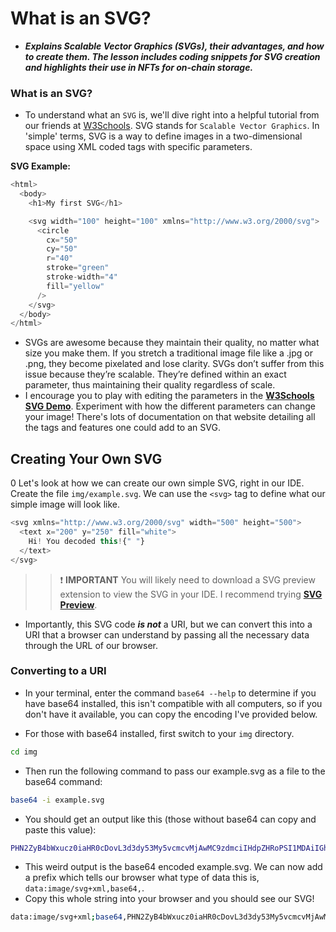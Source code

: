 # What is an SVG?
- ***Explains Scalable Vector Graphics (SVGs), their advantages, and how to create them. The lesson includes coding snippets for SVG creation and highlights their use in NFTs for on-chain storage.***

### What is an SVG?
- To understand what an `SVG` is, we'll dive right into a helpful tutorial from our friends at [W3Schools](https://www.w3schools.com/graphics/svg_intro.asp). SVG stands for `Scalable Vector Graphics`. In 'simple' terms, SVG is a way to define images in a two-dimensional space using XML coded tags with specific parameters.

**SVG Example:**

```js
<html>
  <body>
    <h1>My first SVG</h1>

    <svg width="100" height="100" xmlns="http://www.w3.org/2000/svg">
      <circle
        cx="50"
        cy="50"
        r="40"
        stroke="green"
        stroke-width="4"
        fill="yellow"
      />
    </svg>
  </body>
</html>
```

- SVGs are awesome because they maintain their quality, no matter what size you make them. If you stretch a traditional image file like a .jpg or .png, they become pixelated and lose clarity. SVGs don’t suffer from this issue because they’re scalable. They’re defined within an exact parameter, thus maintaining their quality regardless of scale.
- I encourage you to play with editing the parameters in the **[W3Schools SVG Demo](https://www.w3schools.com/graphics/tryit.asp?filename=trysvg_myfirst)**. Experiment with how the different parameters can change your image! There's lots of documentation on that website detailing all the tags and features one could add to an SVG.

## Creating Your Own SVG
0 Let's look at how we can create our own simple SVG, right in our IDE. Create the file `img/example.svg`. We can use the `<svg>` tag to define what our simple image will look like.

```js
<svg xmlns="http://www.w3.org/2000/svg" width="500" height="500">
  <text x="200" y="250" fill="white">
    Hi! You decoded this!{" "}
  </text>
</svg>
```

>>❗ **IMPORTANT** You will likely need to download a SVG preview extension to view the SVG in your IDE. I recommend trying **[SVG Preview](https://marketplace.visualstudio.com/items?itemName=SimonSiefke.svg-preview)**.

- Importantly, this SVG code _**is not**_ a URI, but we can convert this into a URI that a browser can understand by passing all the necessary data through the URL of our browser.

### Converting to a URI
- In your terminal, enter the command `base64 --help` to determine if you have base64 installed, this isn't compatible with all computers, so if you don't have it available, you can copy the encoding I've provided below.

- For those with base64 installed, first switch to your `img` directory.

```bash
cd img
```

- Then run the following command to pass our example.svg as a file to the base64 command:

```bash
base64 -i example.svg
```

- You should get an output like this (those without base64 can copy and paste this value):

```bash
PHN2ZyB4bWxucz0iaHR0cDovL3d3dy53My5vcmcvMjAwMC9zdmciIHdpZHRoPSI1MDAiIGhlaWdodD0iNTAwIj4KPHRleHQgeD0iMjAwIiB5PSIyNTAiIGZpbGw9IndoaXRlIj5IaSEgWW91IGRlY29kZWQgdGhpcyEgPC90ZXh0Pgo8L3N2Zz4=
```

- This weird output is the base64 encoded example.svg. We can now add a prefix which tells our browser what type of data this is, `data:image/svg+xml,base64,`.
- Copy this whole string into your browser and you should see our SVG!

```bash
data:image/svg+xml;base64,PHN2ZyB4bWxucz0iaHR0cDovL3d3dy53My5vcmcvMjAwMC9zdmciIHdpZHRoPSI1MDAiIGhlaWdodD0iNTAwIj4KPHRleHQgeD0iMjAwIiB5PSIyNTAiIGZpbGw9IndoaXRlIj5IaSEgWW91IGRlY29kZWQgdGhpcyEgPC90ZXh0Pgo8L3N2Zz4=
```
